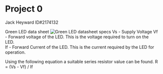 # Project 0
Jack Heyward ID#2174132

Green LED data sheet
![Green LED datasheet specs ](https://user-images.githubusercontent.com/53545740/63901926-f357dd80-ca5a-11e9-9140-8621facbf2bd.JPG)
Vs - Supply Voltage
Vf - Forward voltage of the LED. This is the voltage required to turn on the LED.  
If - Forward Current of the LED. This is the current required by the LED for operation.

Using the following equation a suitable series resistor value can be found.
R = (Vs - Vf) / If
<!--stackedit_data:
eyJoaXN0b3J5IjpbNjg2MDQ2MDY5XX0=
-->